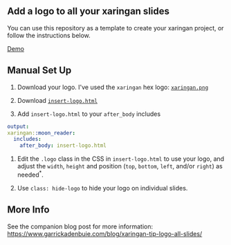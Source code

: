 ## Add a logo to all your xaringan slides

You can use this repository as a template to create your xaringan project, or follow the instructions below.

[Demo](https://gadenbuie.github.io/xaringan-logo)

## Manual Set Up

1. Download your logo. I've used the `xaringan` hex logo: [`xaringan.png`](https://github.com/rstudio/hex-stickers/blob/master/PNG/xaringan.png)

1. Download [`insert-logo.html`](https://github.com/gadenbuie/xaringan-logo/blob/master/insert-logo.html)

1. Add `insert-logo.html` to your `after_body` includes

  ```yaml
  output:
  xaringan::moon_reader:
    includes:
      after_body: insert-logo.html
  ```

1. Edit the `.logo` class in the CSS in `insert-logo.html` to use your logo,
   and adjust the `width`, `height` and position (`top`, `bottom`, `left`, and/or `right`) as needed<sup>*</sup>.

1. Use `class: hide-logo` to hide your logo on individual slides.

## More Info

See the companion blog post for more information: https://www.garrickadenbuie.com/blog/xaringan-tip-logo-all-slides/
